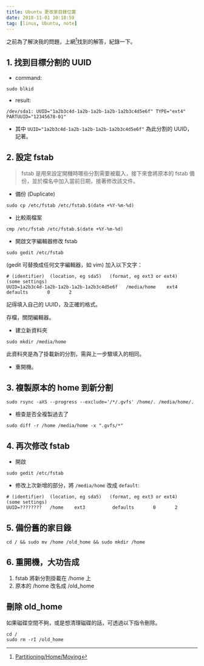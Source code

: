 ```yaml
---
title: Ubuntu 更改家目錄位置
date: 2018-11-01 10:18:59
tag: [linux, Ubuntu, note]
---
```

之前為了解決我的問題，上網[^1]找到的解答，紀錄一下。

[^1]:[Partitioning/Home/Moving](https://help.ubuntu.com/community/Partitioning/Home/Moving)

## 1. 找到目標分割的 UUID

- command:

```shell
sudo blkid
```

- result:

```shell
/dev/sda1: UUID="1a2b3c4d-1a2b-1a2b-1a2b-1a2b3c4d5e6f" TYPE="ext4" PARTUUID="12345678-01"
```

<!-- more -->

- 其中 `UUID="1a2b3c4d-1a2b-1a2b-1a2b-1a2b3c4d5e6f"` 為此分割的 UUID，記著。

## 2. 設定 fstab

>fstab 是用來設定開機時哪些分割需要被載入，接下來會將原本的 fstab 備份，並於檔名中加入當前日期，接著修改該文件。

- 備份 (Duplicate)

```shell
sudo cp /etc/fstab /etc/fstab.$(date +%Y-%m-%d)
```

- 比較兩檔案

```shell
cmp /etc/fstab /etc/fstab.$(date +%Y-%m-%d)
```

- 開啟文字編輯器修改 fstab

```shell
sudo gedit /etc/fstab 
```

(gedit 可替換成任何文字編輯器，如 vim)
加入以下文字：
```
# (identifier)  (location, eg sda5)   (format, eg ext3 or ext4)      (some settings) 
UUID=1a2b3c4d-1a2b-1a2b-1a2b-1a2b3c4d5e6f   /media/home    ext4          defaults       0       2 
```
記得填入自己的 UUID，及正確的格式。

存檔，關閉編輯器。

- 建立新資料夾

```shell
sudo mkdir /media/home
```

此資料夾是為了掛載新的分割，需與上一步驟填入的相同。

- 重開機。

## 3. 複製原本的 home 到新分割

```shell
sudo rsync -aXS --progress --exclude='/*/.gvfs' /home/. /media/home/.
```

- 檢查是否全複製過去了

```shell
sudo diff -r /home /media/home -x ".gvfs/*"
```

## 4. 再次修改 fstab

- 開啟

```shell
sudo gedit /etc/fstab
```

- 修改上次新增的部分，將 `/media/home` 改成 `default`:

```shell
# (identifier)  (location, eg sda5)   (format, eg ext3 or ext4)      (some settings) 
UUID=????????   /home    ext3          defaults       0       2
```

## 5. 備份舊的家目錄

```shell
cd / && sudo mv /home /old_home && sudo mkdir /home
```

## 6. 重開機，大功告成

1. fstab 將新分割掛載在 /home 上
2. 原本的 /home 改名成 /old_home

## 刪除 old_home

如果磁碟空間不夠，或是想清理磁碟的話，可透過以下指令刪除。

```shell
cd /
sudo rm -rI /old_home
```




